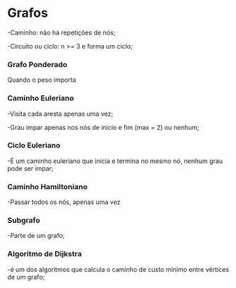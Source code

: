 # Grafos

-Caminho: não há repetições de nós;

-Circuito ou ciclo: n >= 3 e forma um ciclo;

### Grafo Ponderado

Quando o peso importa

### Caminho Euleriano

-Visita cada aresta apenas uma vez;

-Grau impar apenas nos nós de inicio e fim (max = 2) ou nenhum;

### Ciclo Euleriano

-É um caminho euleriano que inicia e termina no mesmo nó, nenhum grau pode ser ímpar;

### Caminho Hamiltoniano

-Passar todos os nós, apenas uma vez

### Subgrafo

-Parte de um grafo;

### Algoritmo de Dijkstra

-é um dos algoritmos que calcula o caminho de custo mínimo entre vértices de um grafo;
